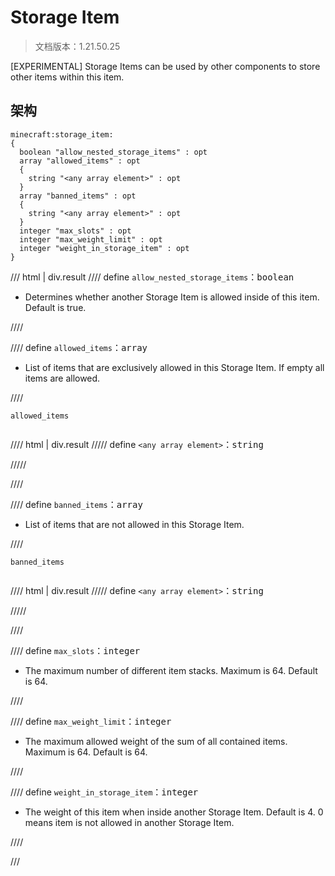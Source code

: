 # Storage Item

> 文档版本：1.21.50.25

[EXPERIMENTAL] Storage Items can be used by other components to store other items within this item.

## 架构

```mcschema
minecraft:storage_item:
{
  boolean "allow_nested_storage_items" : opt
  array "allowed_items" : opt
  {
    string "<any array element>" : opt
  }
  array "banned_items" : opt
  {
    string "<any array element>" : opt
  }
  integer "max_slots" : opt
  integer "max_weight_limit" : opt
  integer "weight_in_storage_item" : opt
}

```

/// html | div.result
//// define
`allow_nested_storage_items`：<samp>boolean</samp>

- Determines whether another Storage Item is allowed inside of this item. Default is true.


////


//// define
`allowed_items`：<samp>array</samp>

- List of items that are exclusively allowed in this Storage Item. If empty all items are allowed.


////

<div class="language-text highlight"><span class="filename"><code>allowed_items</code></span><pre id="__code_1"><span></span></pre></div>

//// html | div.result
///// define
`<any array element>`：<samp>string</samp>


/////


////


//// define
`banned_items`：<samp>array</samp>

- List of items that are not allowed in this Storage Item.


////

<div class="language-text highlight"><span class="filename"><code>banned_items</code></span><pre id="__code_1"><span></span></pre></div>

//// html | div.result
///// define
`<any array element>`：<samp>string</samp>


/////


////


//// define
`max_slots`：<samp>integer</samp>

- The maximum number of different item stacks. Maximum is 64. Default is 64.


////


//// define
`max_weight_limit`：<samp>integer</samp>

- The maximum allowed weight of the sum of all contained items. Maximum is 64. Default is 64.


////


//// define
`weight_in_storage_item`：<samp>integer</samp>

- The weight of this item when inside another Storage Item. Default is 4. 0 means item is not allowed in another Storage Item.


////


///

